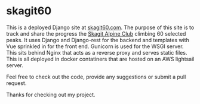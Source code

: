 # skagit60

This is a deployed Django site at [skagit60.com](https://skagit60.com). The purpose of this site is to track and share the progress the [Skagit Alpine Club](https://skagitalpineclub.com) climbing 60 selected peaks. It uses Django and Django-rest for the backend and templates with Vue sprinkled in for the front end. Gunicorn is used for the WSGI server. This sits behind Nginx that acts as a reverse proxy and serves static files. This is all deployed in docker contatiners that are hosted on an AWS lightsail server.

Feel free to check out the code, provide any suggestions or submit a pull request.

Thanks for checking out my project. 
